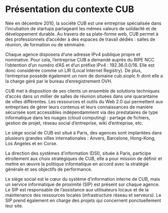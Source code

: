 # Présentation du contexte CUB

Née en décembre 2010, la société CUB est une entreprise spécialisée dans l’incubation de startups partageant les mêmes valeurs de solidarité et de développement durable. Au travers de sa plate-forme web, CUB permet à des professionnels d’accéder à des espaces de travail dédiés : salles de réunion, de formation ou de séminaire.

Chaque agence disposera d’une adresse IPv4 publique propre et nominative. Pour cela, l’entreprise CUB a demandé auprès du RIPE NCC l’obtention d’un numéro d’AS et d’un préfixe IPv4 : 192.36.0.0/16. Elle est donc considérée comme un LIR (Local Internet Registry). De plus, l’entreprise possède également un nom de domaine cub.sioplc.fr dont elle a la charge géré par le bureau d’enregistrement OVH.

CUB met à disposition de ses clients un ensemble de solutions techniques d’accès dans un millier de salles de réunion situées dans une quarantaine de villes différentes. Les ressources et outils du Web 2.0 qui permettent aux entreprises de gérer leurs contenus et leurs connaissances de manière sécurisée sont accessibles indépendamment via des prestataires de type informatique dans les nuages (cloud computing) : partage de fichiers, gestion de projet, réseau social d’entreprise, wiki d’entreprise, etc.

Le siège social de CUB est situé à Paris, des agences sont implantées dans plusieurs grandes villes internationales : Anvers, Barcelone, Hong-Kong, Los Angeles et en Corse.

La direction des systèmes d’information (DSI), située à Paris, participe étroitement aux choix stratégiques de CUB, elle a pour mission de définir et mettre en œuvre la politique informatique en accord avec la stratégie générale et ses objectifs de performance. 

Le siège social est le cœur du système d’information interne de CUB, mais un service informatique de proximité (SIP) est présent sur chaque agence. Le SIP est responsable de l’assistance aux utilisateurs locaux et de la maintenance des ressources locales (infrastructure réseau et serveurs). Le SIP prend également en charge des projets qui concernent ponctuellement leur site.
